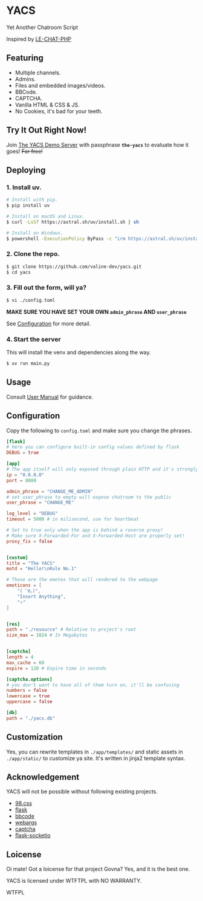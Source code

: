 # YACS
Yet Another Chatroom Script

Inspired by [LE-CHAT-PHP](https://github.com/DanWin/le-chat-php)


## Featuring

- Multiple channels.
- Admins.
- Files and embedded images/videos.
- BBCode.
- CAPTCHA.
- Vanilla HTML & CSS & JS.
- No Cookies, it's bad for your teeth.

## Try It Out Right Now!

Join [The YACS Demo Server](https://chat.valine0x.icu) with passphrase **`the-yacs`** to evaluate how it goes! ~~For free!~~

## Deploying

### 1. Install uv.

```bash
# Install with pip.
$ pip install uv

# Install on macOS and Linux.
$ curl -LsSf https://astral.sh/uv/install.sh | sh

# Install on Windows.
$ powershell -ExecutionPolicy ByPass -c "irm https://astral.sh/uv/install.ps1 | iex"
```

### 2. Clone the repo.
```bash
$ git clone https://github.com/valine-dev/yacs.git
$ cd yacs
```

### 3. Fill out the form, will ya?
```bash
$ vi ./config.toml
```
**MAKE SURE YOU HAVE SET YOUR OWN `admin_phrase` AND `user_phrase`**

See <a href="## Configuration">Configuration</a> for more detail.

### 4. Start the server

This will install the venv and dependencies along the way.

```bash
$ uv run main.py
```

## Usage

Consult <a href="docs/manual.md">User Manual</a> for guidance.

## Configuration

Copy the following to `config.toml` and make sure you change the phrases.

```toml
[flask]
# here you can configure built-in config values defined by flask
DEBUG = true

[app]
# The app itself will only exposed through plain HTTP and it's strongly discorage to do so directly to public web. Use a reverse proxy to encrypt public connection over HTTP.
ip = "0.0.0.0"
port = 8080

admin_phrase = "CHANGE_ME_ADMIN"
# set user_phrase to empty will expose chatroom to the public
user_phrase = "CHANGE_ME"

log_level = "DEBUG"
timeout = 5000 # in milisecond, use for heartbeat

# Set to true only when the app is behind a reverse proxy!
# Make sure X-Forwarded-For and X-Forwarded-Host are properly set!
proxy_fix = false


[custom]
title = "The YACS"
motd = "Hello!\nRule No.1"

# These are the emotes that will rendered to the webpage 
emoticons = [
    "( ﾟ∀。)",
    "Insert Anything",
    "⭐"
]


[res]
path = "./resource" # Relative to project's root
size_max = 1024 # In Megabytes


[captcha]
length = 4
max_cache = 60
expire = 120 # Expire time in seconds

[captcha.options]
# you don't want to have all of them turn on, it'll be confusing
numbers = false
lowercase = true
uppercase = false

[db]
path = "./yacs.db"
```


## Customization

Yes, you can rewrite templates in `./app/templates/` and static assets in `./app/static/` to customize ya site. It's written in jinja2 template syntax.

## Acknowledgement
YACS will not be possible without following existing projects.

- [98.css](https://github.com/jdan/98.css)
- [flask](https://github.com/pallets/flask/)
- [bbcode](https://github.com/dcwatson/bbcode)
- [webargs](https://github.com/marshmallow-code/webargs)
- [captcha](https://github.com/lepture/captcha)
- [flask-socketio](https://github.com/miguelgrinberg/flask-socketio)


## Loicense
Oi mate! Got a loicense for that project Govna? Yes, and it is the best one.

YACS is licensed under WTFTPL with NO WARRANTY.

<a href="http://www.wtfpl.net/"><img
       src="http://www.wtfpl.net/wp-content/uploads/2012/12/wtfpl-badge-4.png"
       width="80" height="15" alt="WTFPL" /></a>
